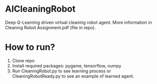 # AICleaningRobot

Deep Q-Learning driven virtual cleaning robot agent. More information in Cleaning Robot Assignment.pdf (file in repo).

# How to run?

1. Clone repo
2. Install required packages: pygame, tensorflow, numpy
3. Run CleaningRobot.py to see learning process or CleaningRobotReady.py to see an example of learned agent.
